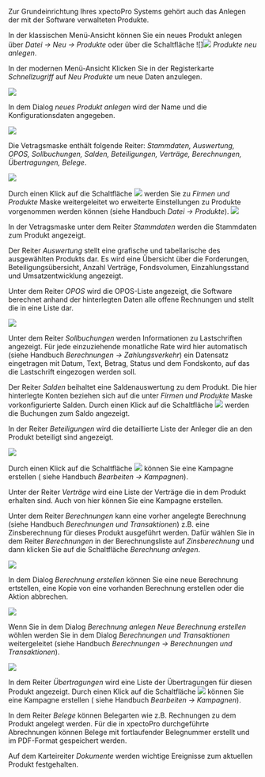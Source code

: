 Zur Grundeinrichtung Ihres xpectoPro Systems gehört auch das Anlegen der mit der Software verwalteten Produkte. 

In der klassischen Menü-Ansicht können Sie ein neues Produkt anlegen über 
 *Datei → Neu → Produkte* oder über die Schaltfläche ![]![](http://xpecto.github.io/docs/img/img_1461405309793.png)  *Produkte neu anlegen*.

In der modernen Menü-Ansicht Klicken Sie in der Registerkarte *Schnellzugriff* auf *Neu* *Produkte* um neue Daten anzulegen.

![](http://xpecto.github.io/docs/img/img_1462954011410.png)

In dem Dialog *neues Produkt anlegen* wird der Name und die Konfigurationsdaten angegeben.

![](http://xpecto.github.io/docs/img/img_1461405250623.png)

Die Vetragsmaske enthält folgende Reiter: *Stammdaten, Auswertung, OPOS, Sollbuchungen, Salden, Beteiligungen, Verträge, Berechnungen, Übertragungen, Belege*.

![](http://xpecto.github.io/docs/img/img_1461405662900.png)

Durch einen Klick auf die Schaltfläche ![](http://xpecto.github.io/docs/img/img_1461568213135.png) werden Sie zu *Firmen und Produkte* Maske weitergeleitet wo erweiterte Einstellungen zu Produkte vorgenommen werden können (siehe Handbuch *Datei → Produkte*).
![](http://xpecto.github.io/docs/img/img_1461406046330.png)

In der Vetragsmaske unter dem Reiter *Stammdaten* werden die Stammdaten zum Produkt angezeigt.

Der Reiter *Auswertung* stellt eine grafische und tabellarische des ausgewählten Produkts dar. Es wird eine Übersicht über die Forderungen, Beteiligungsübersicht, Anzahl Verträge, Fondsvolumen, Einzahlungsstand und Umsatzentwicklung angezeigt.

 Unter dem Reiter *OPOS* wird die OPOS-Liste angezeigt, die Software berechnet anhand der hinterlegten Daten alle offene Rechnungen und stellt die in eine Liste dar.

![](http://xpecto.github.io/docs/img/img_1461568583275.png)
 
 Unter dem Reiter *Sollbuchungen* werden Informationen zu Lastschriften angezeigt. Für jede einzuziehende monatliche Rate wird hier automatisch (siehe Handbuch *Berechnungen → Zahlungsverkehr*) ein Datensatz eingetragen mit Datum, Text, Betrag, Status und dem Fondskonto, auf das die Lastschrift eingezogen werden soll.
 
Der Reiter *Salden* beihaltet eine Saldenauswertung zu dem Produkt. Die hier hinterlegte Konten beziehen sich auf die unter *Firmen und Produkte* Maske vorkonfigurierte Salden.
Durch einen Klick auf die Schaltfläche ![](http://xpecto.github.io/docs/img/img_1461570397385.png) werden die Buchungen zum Saldo angezeigt.

In der Reiter *Beteiligungen* wird die detaillierte Liste der Anleger die an den Produkt beteiligt sind angezeigt. 

![](http://xpecto.github.io/docs/img/img_1461570695006.png)

Durch einen Klick auf die Schaltfläche ![](http://xpecto.github.io/docs/img/img_1461571103101.png) können Sie eine Kampagne erstellen ( siehe Handbuch *Bearbeiten → Kampagnen*).

Unter der Reiter *Verträge* wird eine Liste der Verträge die in dem Produkt erhalten sind. Auch von hier können Sie eine Kampagne erstellen.
 
Unter dem Reiter *Berechnungen* kann eine vorher angelegte Berechnung (siehe Handbuch *Berechnungen und Transaktionen*)  z.B. eine Zinsberechnung für dieses Produkt ausgeführt werden.
Dafür wählen Sie in dem Reiter *Berechnungen* in der Berechnungsliste auf *Zinsberechnung* und dann klicken Sie auf die Schaltfläche *Berechnung anlegen*.

![](http://xpecto.github.io/docs/img/img_1461408021580.png)

In dem Dialog *Berechnung erstellen* können Sie eine neue Berechnung ertstellen, eine Kopie von eine vorhanden Berechnung erstellen oder die Aktion abbrechen.

![](http://xpecto.github.io/docs/img/img_1461572769392.png)


Wenn Sie in dem Dialog *Berechnung anlegen*  *Neue Berechnung erstellen* wöhlen werden Sie in dem Dialog *Berechnungen und Transaktionen* weitergeleitet (siehe Handbuch *Berechnungen → Berechnungen und Transaktionen*).

![](http://xpecto.github.io/docs/img/img_1461406481399.png)

In dem Reiter *Übertragungen* wird eine Liste der Übertragungen für diesen Produkt angezeigt. 
Durch einen Klick auf die Schaltfläche ![](http://xpecto.github.io/docs/img/img_1461571103101.png) können Sie eine Kampagne erstellen ( siehe Handbuch *Bearbeiten → Kampagnen*).

In dem Reiter *Belege* können Belegarten wie z.B. Rechnungen zu dem Produkt angelegt werden.
Für die in xpectoPro durchgeführte Abrechnungen können Belege mit fortlaufender Belegnummer erstellt und im PDF-Format gespeichert werden.

Auf dem Karteireiter *Dokumente* werden wichtige Ereignisse zum aktuellen Produkt festgehalten.   